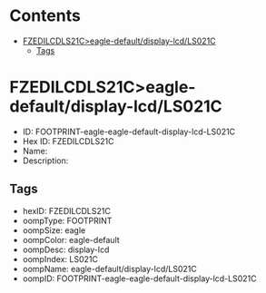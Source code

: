 



Contents
========

* [FZEDILCDLS21C>eagle-default/display-lcd/LS021C](#fzedilcdls21ceagle-defaultdisplay-lcdls021c)
	* [Tags](#tags)

# FZEDILCDLS21C>eagle-default/display-lcd/LS021C

- ID: FOOTPRINT-eagle-eagle-default-display-lcd-LS021C
- Hex ID: FZEDILCDLS21C
- Name: 
- Description: 

## Tags

- hexID: FZEDILCDLS21C
- oompType: FOOTPRINT
- oompSize: eagle
- oompColor: eagle-default
- oompDesc: display-lcd
- oompIndex: LS021C
- oompName: eagle-default/display-lcd/LS021C
- oompID: FOOTPRINT-eagle-eagle-default-display-lcd-LS021C
